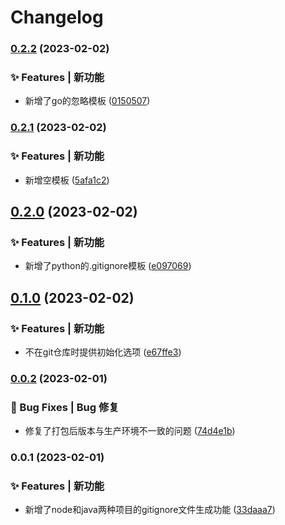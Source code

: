 # Changelog

### [0.2.2](https://github.com/loclink/gig-cli/compare/v0.2.1...v0.2.2) (2023-02-02)


### ✨ Features | 新功能

* 新增了go的忽略模板 ([0150507](https://github.com/loclink/gig-cli/commit/015050731a88e460eeeb6abdf546c7d62aeb868c))

### [0.2.1](https://github.com/loclink/gig-cli/compare/v0.2.0...v0.2.1) (2023-02-02)


### ✨ Features | 新功能

* 新增空模板 ([5afa1c2](https://github.com/loclink/gig-cli/commit/5afa1c22be297088ec72efc86a265129718e5260))

## [0.2.0](https://github.com/loclink/gig-cli/compare/v0.1.0...v0.2.0) (2023-02-02)


### ✨ Features | 新功能

* 新增了python的.gitignore模板 ([e097069](https://github.com/loclink/gig-cli/commit/e097069687b91e157d6d5d80d6d7c4ef22308f26))

## [0.1.0](https://github.com/loclink/gig-cli/compare/v0.0.2...v0.1.0) (2023-02-02)


### ✨ Features | 新功能

* 不在git仓库时提供初始化选项 ([e67ffe3](https://github.com/loclink/gig-cli/commit/e67ffe3d85bf2fd363e9ea170e6eddb4452c24a2))

### [0.0.2](https://github.com/loclink/gig-cli/compare/v0.0.1...v0.0.2) (2023-02-01)


### 🐛 Bug Fixes | Bug 修复

* 修复了打包后版本与生产环境不一致的问题 ([74d4e1b](https://github.com/loclink/gig-cli/commit/74d4e1b611d534f7f6f0b04e88f7dfb17029dba0))

### 0.0.1 (2023-02-01)


### ✨ Features | 新功能

* 新增了node和java两种项目的gitignore文件生成功能 ([33daaa7](https://github.com/loclink/gig-cli/commit/33daaa78f7ffc57898a8dafa61e7c7bdec751410))